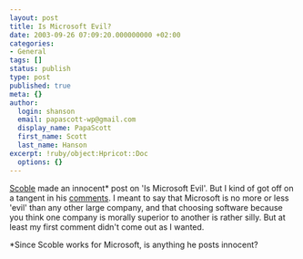 ```yaml
---
layout: post
title: Is Microsoft Evil?
date: 2003-09-26 07:09:20.000000000 +02:00
categories:
- General
tags: []
status: publish
type: post
published: true
meta: {}
author:
  login: shanson
  email: papascott-wp@gmail.com
  display_name: PapaScott
  first_name: Scott
  last_name: Hanson
excerpt: !ruby/object:Hpricot::Doc
  options: {}
---
```

<p><a title="The Scobleizer Weblog" href="http://radio.weblogs.com/0001011/2003/09/24.html#a4798">Scoble</a> made an innocent* post on 'Is Microsoft Evil'. But I kind of got off on a tangent in his <a href="http://www.haloscan.com/comments.php?user=scoble&amp;comment=4798">comments</a>. I meant to say that Microsoft is no more or less 'evil' than any other large company, and that choosing software because you think one company is morally superior to another is rather silly. But at least my first comment didn't come out as I wanted.</p>
<p>*Since Scoble works for Microsoft, is anything he posts innocent?</p>
